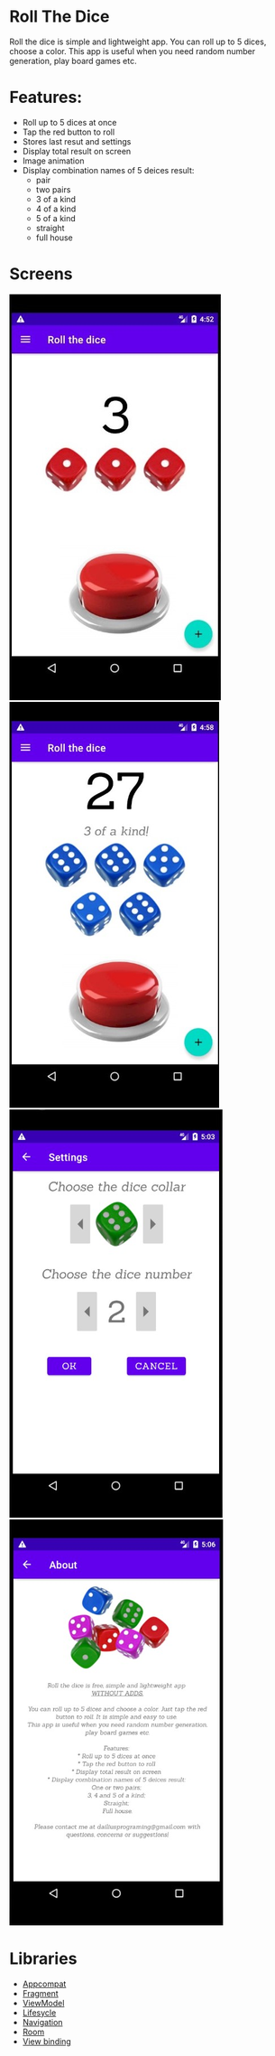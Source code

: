 # Roll The Dice

Roll the dice is simple and lightweight app.  You can roll up to 5 dices, choose a color. This app is useful when you need random number generation, play board games etc.

# Features:

* Roll up to 5 dices at once
* Tap the red button to roll
* Stores last resut and settings
* Display total result on screen
* Image animation
* Display combination names of 5 deices result:
	- pair
	- two pairs
	- 3 of a kind
	- 4 of a kind
	- 5 of a kind
	- straight
	- full house
  
# Screens
![screen](https://github.com/Dailius/Roll_The_Dice/blob/master/dice_mob_screan1.jpg)
![screen](https://github.com/Dailius/Roll_The_Dice/blob/master/dice_mob_screan2.jpg)
![screen](https://github.com/Dailius/Roll_The_Dice/blob/master/dice_mob_screan3.jpg)
![screen](https://github.com/Dailius/Roll_The_Dice/blob/master/dice_mob_screan4.jpg)

# Libraries

* [Appcompat](https://developer.android.com/jetpack/androidx/releases/appcompat)
* [Fragment](https://developer.android.com/jetpack/androidx/releases/fragment)
* [ViewModel](https://developer.android.com/topic/libraries/architecture/viewmodel)
* [Lifesycle](https://developer.android.com/jetpack/androidx/releases/lifecycle)
* [Navigation](https://developer.android.com/jetpack/androidx/releases/navigation)
* [Room](https://developer.android.com/jetpack/androidx/releases/room)
* [View binding](https://developer.android.com/topic/libraries/view-binding)


